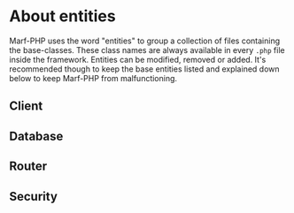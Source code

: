 <h1>About entities</h1>


Marf-PHP uses the word "entities" to group a collection of files containing the base-classes. These class names are always available in every <code>.php</code> file inside the framework. Entities can be modified, removed or added. It's recommended though to keep the base entities listed and explained down below to keep Marf-PHP from malfunctioning.

<h2>Client</h2>

<h2>Database</h2>

<h2>Router</h2>

<h2>Security</h2>
